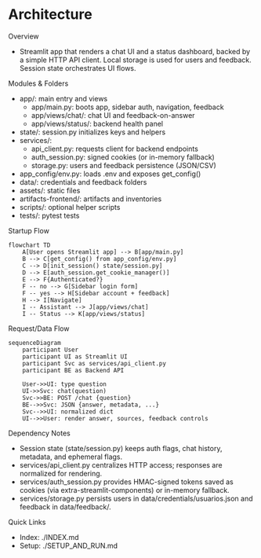 # Architecture

Overview

- Streamlit app that renders a chat UI and a status dashboard, backed by a simple HTTP API client. Local storage is used for users and feedback. Session state orchestrates UI flows.

Modules & Folders

- app/: main entry and views
  - app/main.py: boots app, sidebar auth, navigation, feedback
  - app/views/chat/: chat UI and feedback-on-answer
  - app/views/status/: backend health panel
- state/: session.py initializes keys and helpers
- services/:
  - api_client.py: requests client for backend endpoints
  - auth_session.py: signed cookies (or in-memory fallback)
  - storage.py: users and feedback persistence (JSON/CSV)
- app_config/env.py: loads .env and exposes get_config()
- data/: credentials and feedback folders
- assets/: static files
- artifacts-frontend/: artifacts and inventories
- scripts/: optional helper scripts
- tests/: pytest tests

Startup Flow

```mermaid
flowchart TD
    A[User opens Streamlit app] --> B[app/main.py]
    B --> C[get_config() from app_config/env.py]
    C --> D[init_session() state/session.py]
    D --> E[auth_session.get_cookie_manager()]
    E --> F{Authenticated?}
    F -- no --> G[Sidebar login form]
    F -- yes --> H[Sidebar account + feedback]
    H --> I[Navigate]
    I -- Assistant --> J[app/views/chat]
    I -- Status --> K[app/views/status]
```

Request/Data Flow

```mermaid
sequenceDiagram
    participant User
    participant UI as Streamlit UI
    participant Svc as services/api_client.py
    participant BE as Backend API

    User->>UI: type question
    UI->>Svc: chat(question)
    Svc->>BE: POST /chat {question}
    BE-->>Svc: JSON {answer, metadata, ...}
    Svc-->>UI: normalized dict
    UI-->>User: render answer, sources, feedback controls
```

Dependency Notes

- Session state (state/session.py) keeps auth flags, chat history, metadata, and ephemeral flags.
- services/api_client.py centralizes HTTP access; responses are normalized for rendering.
- services/auth_session.py provides HMAC-signed tokens saved as cookies (via extra-streamlit-components) or in-memory fallback.
- services/storage.py persists users in data/credentials/usuarios.json and feedback in data/feedback/.

Quick Links

- Index: ./INDEX.md
- Setup: ./SETUP_AND_RUN.md

